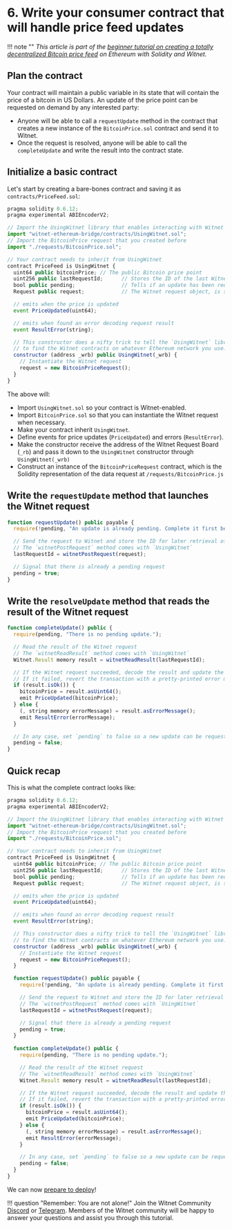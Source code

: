 # 6. Write your consumer contract that will handle price feed updates

!!! note ""
    *This article is part of the [beginner tutorial on creating a totally
    decentralized Bitcoin price feed][intro] on Ethereum with Solidity and
    Witnet.*

## Plan the contract

Your contract will maintain a public variable in its state that will
contain the price of a bitcoin in US Dollars. An update of the price
point can be requested on demand by any interested party:

- Anyone will be able to call a `requestUpdate` method in the contract
  that creates a new instance of the `BitcoinPrice.sol` contract and
  send it to Witnet.
- Once the request is resolved, anyone will be able to call the
`completeUpdate` and write the result into the contract state.

## Initialize a basic contract

Let's start by creating a bare-bones contract and saving it as
`contracts/PriceFeed.sol`:

```js
pragma solidity 0.6.12;
pragma experimental ABIEncoderV2;

// Import the UsingWitnet library that enables interacting with Witnet
import "witnet-ethereum-bridge/contracts/UsingWitnet.sol";
// Import the BitcoinPrice request that you created before
import "./requests/BitcoinPrice.sol";

// Your contract needs to inherit from UsingWitnet
contract PriceFeed is UsingWitnet {
  uint64 public bitcoinPrice; // The public Bitcoin price point
  uint256 public lastRequestId;      // Stores the ID of the last Witnet request
  bool public pending;               // Tells if an update has been requested but not yet completed
  Request public request;            // The Witnet request object, is set in the constructor

  // emits when the price is updated
  event PriceUpdated(uint64);

  // emits when found an error decoding request result
  event ResultError(string);

  // This constructor does a nifty trick to tell the `UsingWitnet` library where
  // to find the Witnet contracts on whatever Ethereum network you use.
  constructor (address _wrb) public UsingWitnet(_wrb) {
    // Instantiate the Witnet request
    request = new BitcoinPriceRequest();
  }
}
```

The above will:

- Import `UsingWitnet.sol` so your contract is Witnet-enabled.
- Import `BitcoinPrice.sol` so that you can instantiate the Witnet
  request when necessary.
- Make your contract inherit `UsingWitnet`.
- Define events for price updates (`PriceUpdated`) and errors (`ResultError`).
- Make the constructor receive the address of the Witnet Request
  Board (`_rb`) and pass it down to the `UsingWitnet` constructor
  through `UsingWitnet(_wrb)`
- Construct an instance of the `BitcoinPriceRequest` contract, which is the
  Solidity representation of the data request at `/requests/BitcoinPrice.js`

## Write the `requestUpdate` method that launches the Witnet request

```js
function requestUpdate() public payable {
  require(!pending, "An update is already pending. Complete it first before requesting another update");

  // Send the request to Witnet and store the ID for later retrieval of the result
  // The `witnetPostRequest` method comes with `UsingWitnet`
  lastRequestId = witnetPostRequest(request);

  // Signal that there is already a pending request
  pending = true;
}
```

## Write the `resolveUpdate` method that reads the result of the Witnet request

```js
function completeUpdate() public {
  require(pending, "There is no pending update.");

  // Read the result of the Witnet request
  // The `witnetReadResult` method comes with `UsingWitnet`
  Witnet.Result memory result = witnetReadResult(lastRequestId);

  // If the Witnet request succeeded, decode the result and update the price point
  // If it failed, revert the transaction with a pretty-printed error message
  if (result.isOk()) {
    bitcoinPrice = result.asUint64();
    emit PriceUpdated(bitcoinPrice);
  } else {
    (, string memory errorMessage) = result.asErrorMessage();
    emit ResultError(errorMessage);
  }

  // In any case, set `pending` to false so a new update can be requested
  pending = false;
}
```

## Quick recap

This is what the complete contract looks like:
 
```js
pragma solidity 0.6.12;
pragma experimental ABIEncoderV2;

// Import the UsingWitnet library that enables interacting with Witnet
import "witnet-ethereum-bridge/contracts/UsingWitnet.sol";
// Import the BitcoinPrice request that you created before
import "./requests/BitcoinPrice.sol";

// Your contract needs to inherit from UsingWitnet
contract PriceFeed is UsingWitnet {
  uint64 public bitcoinPrice; // The public Bitcoin price point
  uint256 public lastRequestId;      // Stores the ID of the last Witnet request
  bool public pending;               // Tells if an update has been requested but not yet completed
  Request public request;            // The Witnet request object, is set in the constructor

  // emits when the price is updated
  event PriceUpdated(uint64);

  // emits when found an error decoding request result
  event ResultError(string);

  // This constructor does a nifty trick to tell the `UsingWitnet` library where
  // to find the Witnet contracts on whatever Ethereum network you use.
  constructor (address _wrb) public UsingWitnet(_wrb) {
    // Instantiate the Witnet request
    request = new BitcoinPriceRequest();
  }

  function requestUpdate() public payable {
    require(!pending, "An update is already pending. Complete it first before requesting another update.");

    // Send the request to Witnet and store the ID for later retrieval of the result
    // The `witnetPostRequest` method comes with `UsingWitnet`
    lastRequestId = witnetPostRequest(request);

    // Signal that there is already a pending request
    pending = true;
  }
    
  function completeUpdate() public {
    require(pending, "There is no pending update.");

    // Read the result of the Witnet request
    // The `witnetReadResult` method comes with `UsingWitnet`
    Witnet.Result memory result = witnetReadResult(lastRequestId);

    // If the Witnet request succeeded, decode the result and update the price point
    // If it failed, revert the transaction with a pretty-printed error message
    if (result.isOk()) {
      bitcoinPrice = result.asUint64();
      emit PriceUpdated(bitcoinPrice);
    } else {
      (, string memory errorMessage) = result.asErrorMessage();
      emit ResultError(errorMessage);
    }

    // In any case, set `pending` to false so a new update can be requested
    pending = false;
  }
}
```

We can now [prepare to deploy][next]!

!!! question "Remember: You are not alone!"
    Join the Witnet Community [Discord] or [Telegram].
    Members of the Witnet community will be happy to answer your
    questions and assist you through this
    tutorial.

[Discord]: https://discord.gg/X4uurfP
[Telegram]: https://t.me/witnetio
[intro]: /tutorials/bitcoin-price-feed/introduction
[next]: /tutorials/bitcoin-price-feed/migrations
